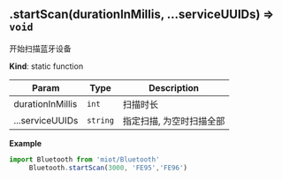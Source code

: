 <a name="module_miot/Bluetooth--module.exports.startScan"></a>

## .startScan(durationInMillis, ...serviceUUIDs) ⇒ <code>void</code>
开始扫描蓝牙设备

**Kind**: static function  

| Param | Type | Description |
| --- | --- | --- |
| durationInMillis | <code>int</code> | 扫描时长 |
| ...serviceUUIDs | <code>string</code> | 指定扫描, 为空时扫描全部 |

**Example**  
```js
import Bluetooth from 'miot/Bluetooth'
     Bluetooth.startScan(3000, 'FE95','FE96')
```
